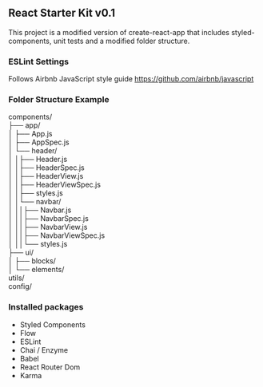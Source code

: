 ## React Starter Kit v0.1
This project is a modified version of create-react-app that includes styled-components, unit tests and a modified folder structure.

### ESLint Settings
Follows Airbnb JavaScript style guide
https://github.com/airbnb/javascript

### Folder Structure Example
components/\
├── app/\
│ ├── App.js\
│ ├── AppSpec.js\
│ └── header/\
│ │├── Header.js\
│ │├── HeaderSpec.js\
│ │├── HeaderView.js\
│ │├── HeaderViewSpec.js\
│ │├── styles.js\
│ │└── navbar/\
│ ││├── Navbar.js\
│ ││├── NavbarSpec.js\
│ ││├── NavbarView.js\
│ ││├── NavbarViewSpec.js\
│ ││└── styles.js\
├── ui/\
│ ├── blocks/\
│ └── elements/\
utils/\
config/

### Installed packages

- Styled Components
- Flow
- ESLint
- Chai / Enzyme
- Babel
- React Router Dom
- Karma
